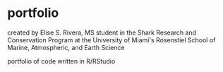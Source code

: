 # portfolio
created by Elise S. Rivera, MS student in the Shark Research and Conservation Program at the University of Miami's
Rosenstiel School of Marine, Atmospheric, and Earth Science

portfolio of code written in R/RStudio
